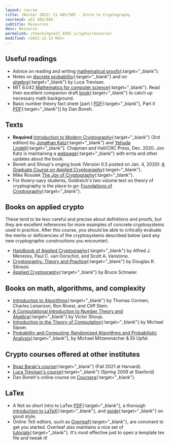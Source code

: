 ```yaml
---
layout: course
title: (Winter 2022) CS 485/585 - Intro to Cryptography
courseid: w22 485/585
subtitle: Resources
desc: Resource
permalink: /teaching/w22_4585_icrypto/resource/
modified: <2021-12-13 Mon> 
---
```


## Useful readings
*  Advice on reading and
   writing
   [mathematical proofs](http://www.math.ucsd.edu/~ebender/Supplements/proofs.html){:target="_blank"}.
* Notes on [discrete probability](https://people.eecs.berkeley.edu/~luca/cs276/notesprob.pdf){:target="_blank"}
  and on [algebra](https://people.eecs.berkeley.edu/~luca/cs276/notesalgebra.pdf){:target="_blank"}
  by Luca Trevisan.
* MIT 6.042 [Mathematics for computer science](https://courses.csail.mit.edu/6.042/spring17/){:target="_blank"}. Read their excellent companion draft [book](https://courses.csail.mit.edu/6.042/spring17/mcs.pdf){:target="_blank"} to catch up necessary math background.
* Basic number theory fact sheet [part I [PDF](https://crypto.stanford.edu/~dabo/cs255/handouts/numth1.pdf){:target="_blank"}, Part II [PDF](https://crypto.stanford.edu/~dabo/cs255/handouts/numth2.pdf){:target="_blank"}] by Dan Boneh.

   
## Texts

* **Required** [Introduction to Modern
Cryptography](http://www.cs.umd.edu/~jkatz/imc.html){:target="_blank"}
(3rd edition) by [Jonathan
Katz](http://www.cs.umd.edu/~jkatz){:target="_blank"} and [Yehuda
Lindell](http://u.cs.biu.ac.il/~lindell/){:target="_blank"}.  Chapman
and Hall/CRC Press, Dec. 2020. Jon Katz is maintaining a
[webpage](http://www.cs.umd.edu/~jkatz/imc.html){:target="_blank"} with
errta and other updates about the book.
* Boneh and Shoup's onging book (Version 0.5 posted on Jan. 4, 2020):
[A Graduate Course on Applied
Cryptography](https://crypto.stanford.edu/~dabo/cryptobook/){:target="_blank"}.
* Mike Rosulek [The Joy of Cryptography](https://joyofcryptography.com/){:target="_blank"}.
* For thoery-savy students, Goldreich's two volume text on theory of
  cryptography is the place to go: [Foundations of
  Cryptography](http://www.wisdom.weizmann.ac.il/~oded/foc-book.html){:target="_blank"}.

## Books on applied crypto

These tend to be less careful and precise about definitions and
proofs, but they are excellent references for more examples of
concrete cryptosystems used in practice. After this course, you should
be able to critically evaluate the merits or deficiencies of the
cryptosystems described below (and any new cryptographic constructions
you encounter).

* [Handbook of Applied Cryptography](http://cacr.uwaterloo.ca/hac/){:target="_blank"} by Alfred J. Menezes, Paul C. van Oorschot, and Scott A. Vanstone.
* [Cryptography: Theory and Practice](http://cacr.uwaterloo.ca/~dstinson/CTAP.html){:target="_blank"} by Douglas R.  Stinson.
* [Applied Cryptography](https://www.schneier.com/books/applied_cryptography/){:target="_blank"} by Bruce Schneier.

## Books on math, algorithms, and complexity

* [Introduction to Algorithms](https://mitpress.mit.edu/books/introduction-algorithms){:target="_blank"} by Thomas Cormen, Charles Leiserson, Ron Rivest, and Cliff Stein. 
* [A Computational Introduction to Number Theory and Algebra](http://shoup.net/ntb/){:target="_blank"} by Victor Shoup. 
* [Introduction to the Theory of Computation](http://www-math.mit.edu/~sipser/book.html){:target="_blank"} by Michael Sipser.
* [Probability and Computing: Randomized Algorithms and Probabilistic Analysis](http://www.cambridge.org/catalogue/catalogue.asp?isbn=9780521835404){:target="_blank"}, by Michael Mitzenmacher & Eli Upfal.

## Crypto courses offered at other institutes

*  [Boaz Barak's course](https://cs127.boazbarak.org/){:target="_blank"} (Fall 2021 at Harvard). 
* [Luca Trevisan's course](http://theory.stanford.edu/~trevisan/cs276/){:target="_blank"} (Spring 2009 at Stanford)  
*  Dan Boneh's online course on [Coursera](https://www.coursera.org/learn/crypto){:target="_blank"}.

## LaTex

* A Not so short intro to LaTex [PDF](https://tobi.oetiker.ch/lshort/lshort.pdf){:target="_blank"}, a thorough [introduction to LaTeX](https://en.wikibooks.org/wiki/LaTeX){:target="_blank"}, and [guide](http://www.math.illinois.edu/~ajh/tex/basics.html){:target="_blank"} on good style. 
* Online TeX editors, such as
  [Overleaf](https://www.overleaf.com/){:target="_blank"}, are
  convinent to get you started. Overleaf also maintains a nice set of
  [tutorials](https://www.overleaf.com/learn/latex/Tutorials){:target="_blank"}. It's
  most effective just to open a template tex file and tweak it!

